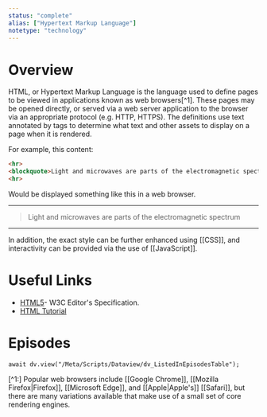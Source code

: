```yaml
---
status: "complete"
alias: ["Hypertext Markup Language"]
notetype: "technology"
---
```

# Overview
HTML, or Hypertext Markup Language is the language used to define pages to be viewed in applications known as web browsers[^1]. These pages may be opened directly, or served via a web server application to the browser via an appropriate protocol (e.g. HTTP, HTTPS). The definitions use text annotated by tags to determine what text and other assets to display on a page when it is rendered.

For example, this content:

```html
<hr>
<blockquote>Light and microwaves are parts of the electromagnetic spectrum</blockquote>
<hr>
```

Would be displayed something like this in a web browser.

<hr>
<blockquote>Light and microwaves are parts of the electromagnetic spectrum</blockquote>
<hr>

In addition, the exact style can be further enhanced using [[CSS]], and interactivity can be provided via the use of [[JavaScript]].

# Useful Links
- [HTML5](https://www.w3.org/TR/2011/WD-html5-20110405/)- W3C Editor's Specification.
- [HTML Tutorial](https://www.w3schools.com/html/default.asp)


# Episodes
```dataviewjs
await dv.view("/Meta/Scripts/Dataview/dv_ListedInEpisodesTable");
```


[^1:] Popular web browsers include [[Google Chrome]], [[Mozilla Firefox\|Firefox]], [[Microsoft Edge]], and [[Apple|Apple's]] [[Safari]], but there are many  variations available that make use of a small set of core rendering engines.